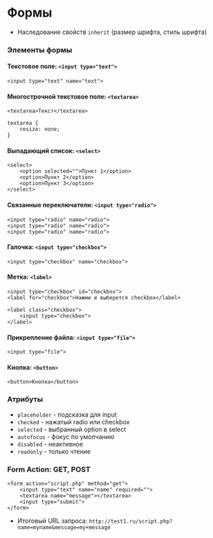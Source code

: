 # Формы

- Наследование свойств `inherit` (размер шрифта, стиль шрифта)

<!-- xxxxxxxxxxxxxxxxxxxxxxxxxxxxxxxxxxxxxxxxxxxxxxxxxxxxxxx -->
### Элементы формы
<!-- xxxxxxxxxxxxxxxxxxxxxxxxxxxxxxxxxxxxxxxxxxxxxxxxxxxxxxx -->

<!------------------------------------------------------------->
#### Текстовое поле: `<input type="text">`
<!------------------------------------------------------------->
```html:no-line-numbers
<input type="text" name="text">
```

<!------------------------------------------------------------->
#### Многострочной текстовое поле: `<textarea>`
<!------------------------------------------------------------->
```html:no-line-numbers
<textarea>Текст</textarea>
```
```css:no-line-numbers
textarea {
	resize: none;
}
```

<!------------------------------------------------------------->
#### Выпадающий список: `<select>`
<!------------------------------------------------------------->
```html:no-line-numbers
<select>
	<option selected="">Пункт 1</option>
	<option>Пункт 2</option>
	<option>Пункт 3</option>
</select>
```

<!------------------------------------------------------------->
#### Связанные переключатели: `<input type="radio">`
<!------------------------------------------------------------->
```html:no-line-numbers
<input type="radio" name="radio">
<input type="radio" name="radio">
<input type="radio" name="radio">
```

<!------------------------------------------------------------->
#### Галочка: `<input type="checkbox">`
<!------------------------------------------------------------->
```html:no-line-numbers
<input type="checkbox" name="checkbox">
```

<!------------------------------------------------------------->
#### Метка: `<label>`
<!------------------------------------------------------------->
```html:no-line-numbers
<input type="checkbox" id="checkbox">
<label for="checkbox">Нажми и выберется checkbox</label>
```
```html:no-line-numbers
<label class="checkbox">
	<input type="checkbox">
</label>
```

<!------------------------------------------------------------->
#### Прикрепление файла: `<input type="file">`
<!------------------------------------------------------------->
```html:no-line-numbers
<input type="file">
```

<!------------------------------------------------------------->
#### Кнопка: `<button>`
<!------------------------------------------------------------->
```html:no-line-numbers
<button>Кнопка</button>
```

<!------------------------------------------------------------->
### Атрибуты
<!------------------------------------------------------------->
- `placeholder` - подсказка для input
- `checked` - нажатый radio или checkbox
- `selected` - выбранный option в select
- `autofocus` - фокус по умолчанию
- `disabled` - неактивное
- `readonly` - только чтение


<!-- xxxxxxxxxxxxxxxxxxxxxxxxxxxxxxxxxxxxxxxxxxxxxxxxxxxxxxx -->
### Form Action: GET, POST
<!-- xxxxxxxxxxxxxxxxxxxxxxxxxxxxxxxxxxxxxxxxxxxxxxxxxxxxxxx -->
```html:no-line-numbers
<form action="script.php" method="get">
    <input type="text" name="name" required="">
    <textarea name="message"></textarea>
    <input type="submit">
</form>
```

- Итоговый URL запроса: `http://test1.ru/script.php?name=myname&message=my+message`